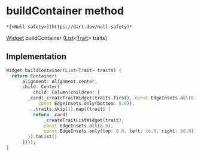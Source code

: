 


# buildContainer method




    *[<Null safety>](https://dart.dev/null-safety)*




[Widget](https://api.flutter.dev/flutter/widgets/Widget-class.html) buildContainer
([List](https://api.flutter.dev/flutter/dart-core/List-class.html)&lt;[Trait](https://yonomi.co/yonomi-sdk/Trait-class.html)> traits)








## Implementation

```dart
Widget buildContainer(List<Trait> traits) {
  return Container(
      alignment: Alignment.center,
      child: Center(
          child: Column(children: [
        _card(_createTraitWidget(traits.first), const EdgeInsets.all(8.0),
            const EdgeInsets.only(bottom: 8.0)),
        ...traits.skip(1).map((trait) {
          return _card(
              _createTraitListWidget(trait),
              const EdgeInsets.all(8.0),
              const EdgeInsets.only(top: 8.0, left: 16.0, right: 16.0));
        }).toList()
      ])));
}
```







